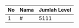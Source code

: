 | No | Nama            | Jumlah Level |
|----|-----------------|--------------|
| 1  | #    |    5111        |
